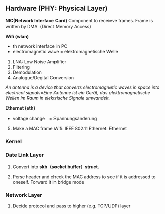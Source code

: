 ## Hardware (PHY: Physical Layer)

**NIC(Network Interface Card)**
Component to receieve frames.
Frame is written by DMA（Direct Memory Access）

**Wifi (wlan<n>)**
* <n>th network interface in PC
* electromagnetic wave = elektromagnetische Welle
1. LNA: Low Noise Amplifier
2. Filtering
3. Demodulation
4. Analogue/Degital Conversion 

*An antenna is a device that converts electromagnetic waves in space into electrical signals=Eine Antenne ist ein Gerät, das elektromagnetische Wellen im Raum in elektrische Signale umwandelt.*

**Ethernet (eth<n>)**
* voltage change　= Spannungsänderung

5. Make a MAC frame
    Wifi: IEEE 802.11
    Ethernet: Ethernet

### Kernel

### Date Link Layer

1. Convert into **skb（socket buffer）struct.**

2. Perse header and check the MAC address to see if it is addressed to oneself.
Forward it in bridge mode


### Network Layer

1. Decide protocol and pass to higher (e.g. TCP/UDP) layer